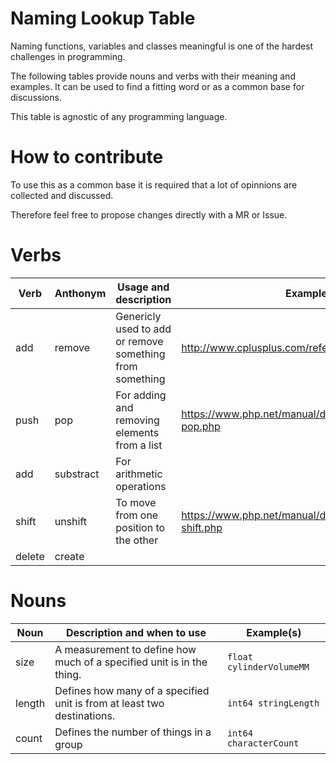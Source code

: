 # Naming Lookup Table
Naming functions, variables and classes meaningful is one of the hardest challenges in programming.

The following tables provide nouns and verbs with their meaning and examples. It can be used to
find a fitting word or as a common base for discussions.

This table is agnostic of any programming language.

# How to contribute
To use this as a common base it is required that a lot of opinnions are collected and discussed.

Therefore feel free to propose changes directly with a MR or Issue.

# Verbs
| Verb   | Anthonym  | Usage and description                                    | Example(s)                                             |
|--------|-----------|----------------------------------------------------------|--------------------------------------------------------|
| add    | remove    | Genericly used to add or remove something from something | http://www.cplusplus.com/reference/algorithm/remove/   |
| push   | pop       | For adding and removing elements from a list             | https://www.php.net/manual/de/function.array-pop.php   |
| add    | substract | For arithmetic operations                                |                                                        |
| shift  | unshift   | To move from one position to the other                   | https://www.php.net/manual/de/function.array-shift.php |
| delete | create    |                                                          |                                                        |

# Nouns
| Noun   | Description and when to use                                             | Example(s)               |
|--------|-------------------------------------------------------------------------|--------------------------|
| size   | A measurement to define how much of a specified unit is in the thing.   | `float cylinderVolumeMM` |
| length | Defines how many of a specified unit is from at least two destinations. | `int64 stringLength`     |
| count  | Defines the number of things in a group                                 | `int64 characterCount`   |
